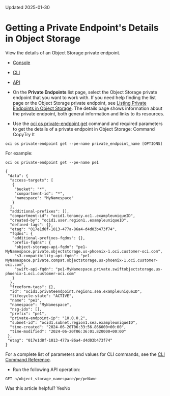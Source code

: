 Updated 2025-01-30
# Getting a Private Endpoint's Details in Object Storage
View the details of an Object Storage private endpoint.
  * [Console](https://docs.oracle.com/en-us/iaas/Content/Object/Tasks/get-private-endpoint.htm)
  * [CLI](https://docs.oracle.com/en-us/iaas/Content/Object/Tasks/get-private-endpoint.htm)
  * [API](https://docs.oracle.com/en-us/iaas/Content/Object/Tasks/get-private-endpoint.htm)


  * On the **Private Endpoints** list page, select the Object Storage private endpoint that you want to work with. If you need help finding the list page or the Object Storage private endpoint, see [Listing Private Endpoints in Object Storage](https://docs.oracle.com/iaas/Content/Object/Tasks/list-private-endpoint.htm).
The details page shows information about the private endpoint, both general information and links to its resources.
  * Use the [oci os private-endpoint get](https://docs.oracle.com/iaas/tools/oci-cli/latest/oci_cli_docs/cmdref/os/private-endpoint/get.html) command and required parameters to get the details of a private endpoint in Object Storage:
Command
CopyTry It
```
oci os private-endpoint get --pe-name private_endpoint_name [OPTIONS]
```

For example:
```
oci os private-endpoint get --pe-name pe1
        
{
 "data": {
  "access-targets": [
   {
    "bucket": "*",
    "compartment-id": "*",
    "namespace": "MyNamespace"
   }
  ],
  "additional-prefixes": [],
  "compartment-id": "ocid1.tenancy.oc1..exampleuniqueID",
  "created-by": "ocid1.user.region1..exampleuniqueID",
  "defined-tags": {},
  "etag": "017e1d8f-1013-477a-86a4-d4d03b473f74",
  "fqdns": {
   "additional-prefixes-fqdns": {},
   "prefix-fqdns": {
    "object-storage-api-fqdn": "pe1-MyNamespace.private.objectstorage.us-phoenix-1.oci.customer-oci.com",
    "s3-compatibility-api-fqdn": "pe1-MyNamespace.private.compat.objectstorage.us-phoenix-1.oci.customer-oci.com",
    "swift-api-fqdn": "pe1-MyNamespace.private.swiftobjectstorage.us-phoenix-1.oci.customer-oci.com"
   }
  },
  "freeform-tags": {},
  "id": "ocid1.privateendpoint.region1.sea.exampleuniqueID",
  "lifecycle-state": "ACTIVE",
  "name": "pe1",
  "namespace": "MyNamespace",
  "nsg-ids": [],
  "prefix": "pe1",
  "private-endpoint-ip": "10.0.0.2",
  "subnet-id": "ocid1.subnet.region1.sea.exampleuniqueID",
  "time-created": "2024-06-20T06:33:56.866000+00:00",
  "time-modified": "2024-06-20T06:36:01.820000+00:00"
 },
 "etag": "017e1d8f-1013-477a-86a4-d4d03b473f74"
}
```

For a complete list of parameters and values for CLI commands, see the [CLI Command Reference](https://docs.oracle.com/iaas/tools/oci-cli/latest).
  * Run the following API operation:
```
GET n/object_storage_namespace/pe/peName
```



Was this article helpful?
YesNo

